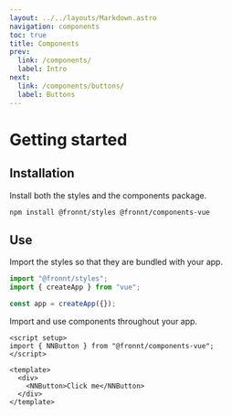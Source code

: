 ```yaml
---
layout: ../../layouts/Markdown.astro
navigation: components
toc: true
title: Components
prev:
  link: /components/
  label: Intro
next:
  link: /components/buttons/
  label: Buttons
---
```


# Getting started

## Installation

Install both the styles and the components package.

```shell
npm install @fronnt/styles @fronnt/components-vue
```

## Use

Import the styles so that they are bundled with your app.

```js
import "@fronnt/styles";
import { createApp } from "vue";

const app = createApp({});
```

Import and use components throughout your app.

```vue
<script setup>
import { NNButton } from "@fronnt/components-vue";
</script>

<template>
  <div>
    <NNButton>Click me</NNButton>
  </div>
</template>
```

